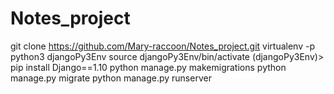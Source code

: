 # Notes_project
git clone https://github.com/Mary-raccoon/Notes_project.git
virtualenv -p python3 djangoPy3Env
source djangoPy3Env/bin/activate
(djangoPy3Env)> pip install Django==1.10
python manage.py makemigrations
python manage.py migrate
python manage.py runserver
